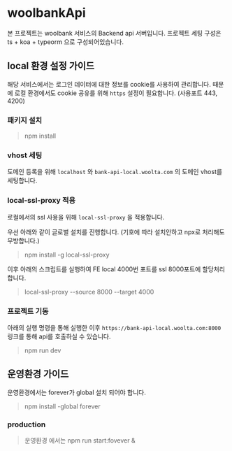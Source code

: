 # woolbankApi
본 프로젝트는 woolbank 서비스의 Backend api 서버입니다. 프로젝트 세팅 구성은 ts + koa + typeorm 으로 구성되어있습니다.


## local 환경 설정 가이드

해당 서비스에서는 로그인 데이터에 대한 정보를 cookie를 사용하여 관리합니다.
때문에 로컬 환경에서도 cookie 공유를 위해 `https` 설정이 필요합니다. (사용포트 443, 4200)

### 패키지 설치
> npm install

### vhost 세팅
도메인 등록을 위해 `localhost` 와 `bank-api-local.woolta.com` 의 도메인 vhost를 세팅합니다.

### local-ssl-proxy 적용
로컬에서의 ssl 사용을 위해 `local-ssl-proxy` 을 적용합니다.

우선 아래와 같이 글로벌 설치를 진행합니다. (기호에 따라 설치안하고 npx로 처리해도 무방합니다.)
 > npm install -g local-ssl-proxy

이후 아래의 스크립트를 실행하여 FE local 4000번 포트를 ssl 8000포트에 할당처리 합니다.  
 > local-ssl-proxy --source 8000 --target 4000

### 프로젝트 기동

아래의 실행 명령을 통해 실행한 이후 `https://bank-api-local.woolta.com:8000` 링크를 통해 api를 호출하실 수 있습니다.

> npm run dev


## 운영환경 가이드
운영환경에서는 forever가 global 설치 되어야 합니다.
> npm install -global forever


### production 
> 운영환경 에서는 npm run start:fovever &
